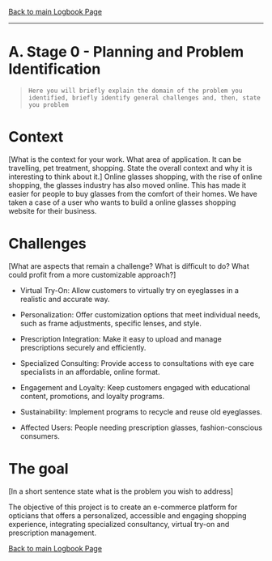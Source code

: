 [Back to main Logbook Page](../hci_logbook.md)

---

# A. Stage 0 - Planning and Problem Identification

>     Here you will briefly explain the domain of the problem you identified, briefly identify general challenges and, then, state you problem

# Context

[What is the context for your work. What area of application. It can be travelling, pet treatment, shopping. State the overall context and why it is interesting to think about it.]
Online glasses shopping, with the rise of online shopping, the glasses industry has also moved online. This has made it easier for people to buy glasses from the comfort of their homes. We have taken a case of a user who wants to build a online glasses shopping website for their business.

# Challenges

[What are aspects that remain a challenge? What is difficult to do? What could profit from a more customizable approach?]

- Virtual Try-On: Allow customers to virtually try on eyeglasses in a realistic and accurate way.

- Personalization: Offer customization options that meet individual needs, such as frame adjustments, specific lenses, and style.

- Prescription Integration: Make it easy to upload and manage prescriptions securely and efficiently.

- Specialized Consulting: Provide access to consultations with eye care specialists in an affordable, online format.

- Engagement and Loyalty: Keep customers engaged with educational content, promotions, and loyalty programs.

- Sustainability: Implement programs to recycle and reuse old eyeglasses.

- Affected Users: People needing prescription glasses, fashion-conscious consumers.

# The goal

[In a short sentence state what is the problem you wish to address]

The objective of this project is to create an e-commerce platform for opticians that offers a personalized, accessible and engaging shopping experience, integrating specialized consultancy, virtual try-on and prescription management.

[Back to main Logbook Page](hci_logbook.md)
